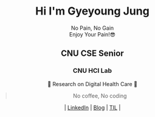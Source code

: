 <div align='center'>


# **Hi I'm Gyeyoung Jung** 
No Pain, No Gain    
Enjoy Your Pain!😎 

## CNU CSE Senior  


<!-- ![Anurag's GitHub stats](https://github-readme-stats.vercel.app/api?username=hotmoist&&show_icons=true&theme=dark)    -->
  ### __CNU HCI Lab__
  🎇 Research on Digital Health Care 🎇
 
>  No coffee, No coding
 
| [LinkedIn](https://www.linkedin.com/in/gyeyoung-jung-a911b8220/?locale=en_US) | [Blog](https://woolen-vinyl-157.notion.site/Gyeyoung-Jung-s-Blog-36286a968be4438792e9495d6f0dc793) | [TIL](https://woolen-vinyl-157.notion.site/TIL-a173923c843b47cb8f69a3d622879ce0) |

</div>
